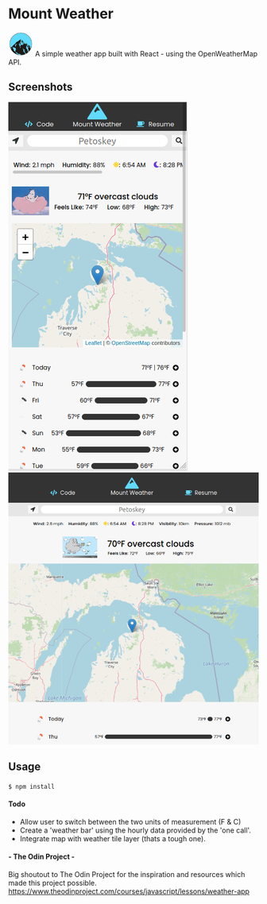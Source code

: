 # Mount Weather

![Weather Icon](./public/mount-weather-icon.png)
A simple weather app built with React - using the OpenWeatherMap API.

## Screenshots

![Mobile view](./public/mobile-view.png)
![Desktop view](./public/desktop-view.png)

## Usage

`$ npm install`

#### Todo

- Allow user to switch between the two units of measurement (F & C)
- Create a 'weather bar' using the hourly data provided by the 'one call'.
- Integrate map with weather tile layer (thats a tough one).

#### - The Odin Project -

Big shoutout to The Odin Project for the inspiration and resources which made this project possible.
https://www.theodinproject.com/courses/javascript/lessons/weather-app
